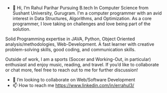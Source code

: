 - 👋 Hi, I’m Rahul Parihar
Pursuing B.tech In Computer Science from Sushant University, Gurugram. I'm a computer programmer with an avid interest in Data Structures, Algorithms, 
and Optimization. As a core programmer, I love taking on challenges and love being part of the solution.

Solid Programming expertise in JAVA, Python, Object Oriented analysis/methodologies, Web-Development. A fast learner with creative problem-solving skills,
good coding, and communication skills.

Outside of work, I am a sports (Soccer and Working-Out, in particular) enthusiast and enjoy music, reading, and travel. If you’d like to collaborate or
chat more, feel free to reach out to me for further discussion!

- 💞️ I’m looking to collaborate on Web/Software Development
- 📫 How to reach me https://www.linkedin.com/in/errahul3/

<!---
rahulpariharcoder/rahulpariharcoder is a ✨ special ✨ repository because its `README.md` (this file) appears on your GitHub profile.
You can click the Preview link to take a look at your changes.
--->

